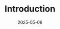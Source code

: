 ---
title: Introduction
date: 2025-05-08
tags:
  - Notes 
  - IIT Madras
excludeSearch: false
weight: 1
---